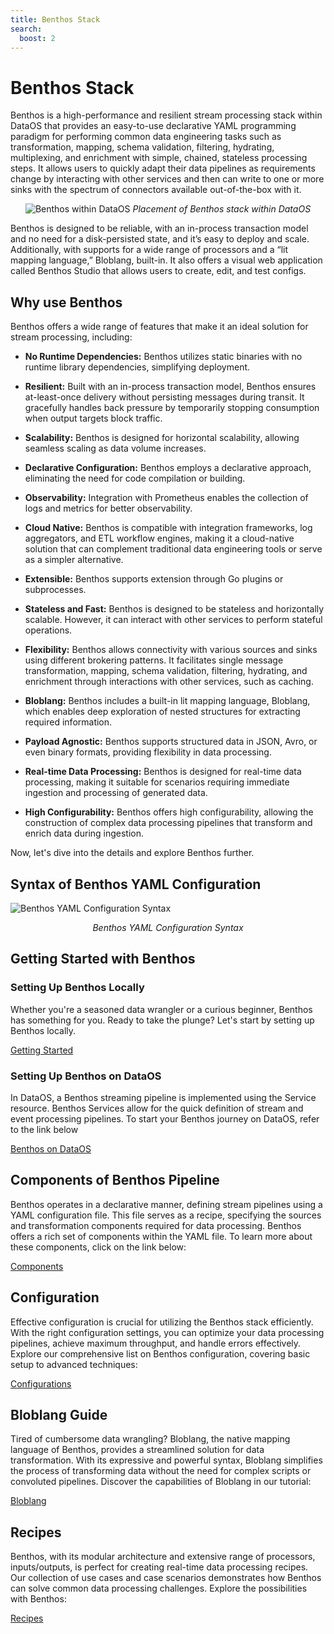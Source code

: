 ```yaml
---
title: Benthos Stack
search:
  boost: 2
---
```


# Benthos Stack

Benthos is a high-performance and resilient stream processing stack within DataOS that provides an easy-to-use declarative YAML programming paradigm for performing common data engineering tasks such as transformation, mapping, schema validation, filtering, hydrating, multiplexing, and enrichment with simple, chained, stateless processing steps. It allows users to quickly adapt their data pipelines as requirements change by interacting with other services and then can write to one or more sinks with the spectrum of connectors available out-of-the-box with it.


<center>

![Benthos within DataOS](/resources/stacks/benthos/benthos_overview.png)
<i>Placement of Benthos stack within DataOS</i>
</center>

Benthos is designed to be reliable, with an in-process transaction model and no need for a disk-persisted state, and it’s easy to deploy and scale.  Additionally, with supports for a wide range of processors and a “lit mapping language,” Bloblang, built-in. It also offers a visual web application called Benthos Studio that allows users to create, edit, and test configs. 

## Why use Benthos

Benthos offers a wide range of features that make it an ideal solution for stream processing, including:

- **No Runtime Dependencies:** Benthos utilizes static binaries with no runtime library dependencies, simplifying deployment.

- **Resilient:** Built with an in-process transaction model, Benthos ensures at-least-once delivery without persisting messages during transit. It gracefully handles back pressure by temporarily stopping consumption when output targets block traffic.

- **Scalability:** Benthos is designed for horizontal scalability, allowing seamless scaling as data volume increases.

- **Declarative Configuration:** Benthos employs a declarative approach, eliminating the need for code compilation or building.

- **Observability:** Integration with Prometheus enables the collection of logs and metrics for better observability.

- **Cloud Native:** Benthos is compatible with integration frameworks, log aggregators, and ETL workflow engines, making it a cloud-native solution that can complement traditional data engineering tools or serve as a simpler alternative.

- **Extensible:** Benthos supports extension through Go plugins or subprocesses.

- **Stateless and Fast:** Benthos is designed to be stateless and horizontally scalable. However, it can interact with other services to perform stateful operations.

- **Flexibility:** Benthos allows connectivity with various sources and sinks using different brokering patterns. It facilitates single message transformation, mapping, schema validation, filtering, hydrating, and enrichment through interactions with other services, such as caching.

- **Bloblang:** Benthos includes a built-in lit mapping language, Bloblang, which enables deep exploration of nested structures for extracting required information.

- **Payload Agnostic:** Benthos supports structured data in JSON, Avro, or even binary formats, providing flexibility in data processing.

- **Real-time Data Processing:** Benthos is designed for real-time data processing, making it suitable for scenarios requiring immediate ingestion and processing of generated data.

- **High Configurability:** Benthos offers high configurability, allowing the construction of complex data processing pipelines that transform and enrich data during ingestion.

Now, let's dive into the details and explore Benthos further.

## Syntax of Benthos YAML Configuration

![Benthos YAML Configuration Syntax](/resources/stacks/benthos/benthos_syntax.png)

<center><i>Benthos YAML Configuration Syntax</i></center>

## Getting Started with Benthos

### **Setting Up Benthos Locally**

Whether you're a seasoned data wrangler or a curious beginner, Benthos has something for you. Ready to take the plunge? Let's start by setting up Benthos locally.

[Getting Started ](/resources/stacks/benthos/getting_started/)

### **Setting Up Benthos on DataOS**

In DataOS, a Benthos streaming pipeline is implemented using the Service resource. Benthos Services allow for the quick definition of stream and event processing pipelines. To start your Benthos journey on DataOS, refer to the link below

[Benthos on DataOS](/resources/stacks/benthos/benthos_on_dataos/)

## Components of Benthos Pipeline

Benthos operates in a declarative manner, defining stream pipelines using a YAML configuration file. This file serves as a recipe, specifying the sources and transformation components required for data processing. Benthos offers a rich set of components within the YAML file. To learn more about these components, click on the link below:

[Components](/resources/stacks/benthos/components/)

## Configuration

Effective configuration is crucial for utilizing the Benthos stack efficiently. With the right configuration settings, you can optimize your data processing pipelines, achieve maximum throughput, and handle errors effectively. Explore our comprehensive list on Benthos configuration, covering basic setup to advanced techniques:

[Configurations](/resources/stacks/benthos/configurations/)

## Bloblang Guide

Tired of cumbersome data wrangling? Bloblang, the native mapping language of Benthos, provides a streamlined solution for data transformation. With its expressive and powerful syntax, Bloblang simplifies the process of transforming data without the need for complex scripts or convoluted pipelines. Discover the capabilities of Bloblang in our tutorial:

[Bloblang ](/resources/stacks/benthos/bloblang/)

## Recipes

Benthos, with its modular architecture and extensive range of processors, inputs/outputs, is perfect for creating real-time data processing recipes. Our collection of use cases and case scenarios demonstrates how Benthos can solve common data processing challenges. Explore the possibilities with Benthos:

[Recipes](/resources/stacks/benthos/recipes/)